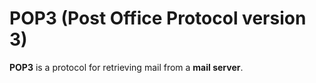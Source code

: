 # POP3 (Post Office Protocol version 3)

**POP3** is a protocol for retrieving mail from a **mail server**.
